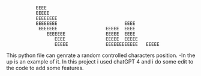                EEEE
               EEEEE
               EEEEEEEE
               EEEEEEEE                         EEEE
                EEEEEEE                  EEEEE  EEEE
                   EEEEEEE               EEEEE  EEEE
                      EEEE               EEEEE  EEEEE
                      EEEEE              EEEEEEEEEEEE   EEEEE

This python file can genrate a random controlled characters position.
-In the up is an example of it.
In this project i used chatGPT 4 and i do some edit to the code to add some features.
